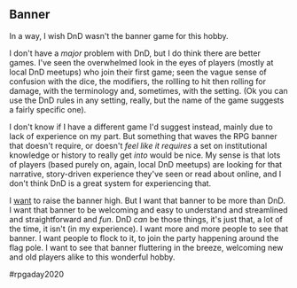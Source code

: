## Banner

In a way, I wish DnD wasn't the banner game for this hobby.

I don't have a _major_ problem with DnD, but I do think there are better games.
I've seen the overwhelmed look in the eyes of players (mostly at local DnD
meetups) who join their first game; seen the vague sense of confusion with the
dice, the modifiers, the rollling to hit then rolling for damage, with the
terminology and, sometimes, with the setting. (Ok you can use the DnD rules in
any setting, really, but the name of the game suggests a fairly specific one).

I don't know if I have a different game I'd suggest instead, mainly due to lack
of experience on my part. But something that waves the RPG banner that doesn't
require, or doesn't _feel like it requires_ a set on institutional knowledge or
history to really get _into_ would be nice. My sense is that lots of players
(based purely on, again, local DnD meetups) are looking for that narrative,
story-driven experience they've seen or read about online, and I don't think DnD
is a great system for experiencing that.

I [want](10-want.md) to raise the banner high. But I want that banner to be more
than DnD. I want that banner to be welcoming and easy to understand and
streamlined and straightforward and _fun_. DnD _can_ be those things, it's just
that, a lot of the time, it isn't (in my experience). I want more and more
people to see that banner. I want people to flock to it, to join the party
happening around the flag pole. I want to see that banner fluttering in the
breeze, welcoming new and old players alike to this wonderful hobby.

#rpgaday2020